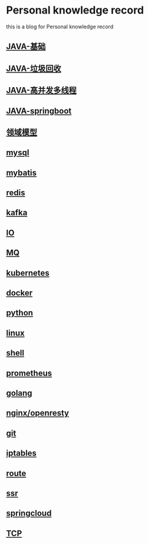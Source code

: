 # Personal knowledge record
this is a blog for Personal knowledge record

## [JAVA-基础](basics.md)


## [JAVA-垃圾回收](garbage.md)

## [JAVA-高并发多线程](multithreading.md)

## [JAVA-springboot](springboot.md)

## [领域模型](domainmodel.md)

## [mysql](mysql.md)

## [mybatis](mybatis.md)

## [redis](redis.md)

## [kafka](kafka.md)

## [IO](io.md)

## [MQ](MQ.md)

## [kubernetes](kubernets.md)

## [docker](docker.md)

## [python](python.md)

## [linux](linux.md)

## [shell](shell.md)

## [prometheus](prometheus.md)

## [golang](golang.md)

## [nginx/openresty](nginx.md)

## [git](git.md)

## [iptables](git.md)

## [route](route.md)

## [ssr](ssr.md)

## [springcloud](springcloud.md)

## [TCP](tcp.md)
